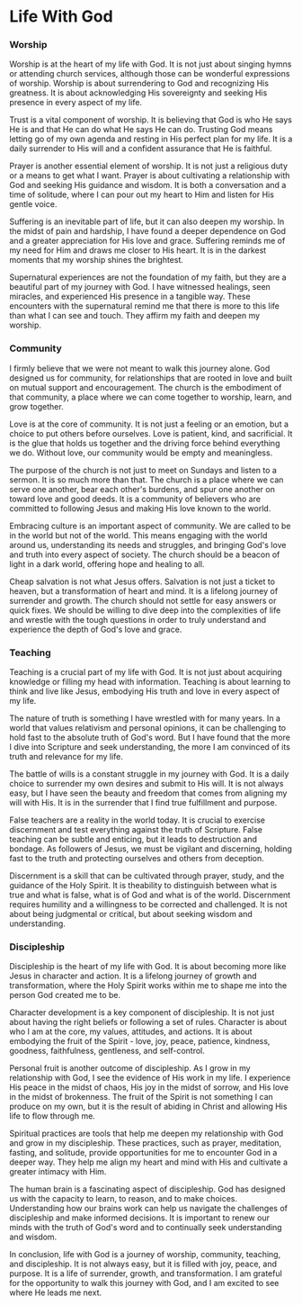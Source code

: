 # Life With God

### Worship

Worship is at the heart of my life with God. It is not just about singing hymns or attending church services, although those can be wonderful expressions of worship. Worship is about surrendering to God and recognizing His greatness. It is about acknowledging His sovereignty and seeking His presence in every aspect of my life.

Trust is a vital component of worship. It is believing that God is who He says He is and that He can do what He says He can do. Trusting God means letting go of my own agenda and resting in His perfect plan for my life. It is a daily surrender to His will and a confident assurance that He is faithful.

Prayer is another essential element of worship. It is not just a religious duty or a means to get what I want. Prayer is about cultivating a relationship with God and seeking His guidance and wisdom. It is both a conversation and a time of solitude, where I can pour out my heart to Him and listen for His gentle voice.

Suffering is an inevitable part of life, but it can also deepen my worship. In the midst of pain and hardship, I have found a deeper dependence on God and a greater appreciation for His love and grace. Suffering reminds me of my need for Him and draws me closer to His heart. It is in the darkest moments that my worship shines the brightest.

Supernatural experiences are not the foundation of my faith, but they are a beautiful part of my journey with God. I have witnessed healings, seen miracles, and experienced His presence in a tangible way. These encounters with the supernatural remind me that there is more to this life than what I can see and touch. They affirm my faith and deepen my worship.

### Community

I firmly believe that we were not meant to walk this journey alone. God designed us for community, for relationships that are rooted in love and built on mutual support and encouragement. The church is the embodiment of that community, a place where we can come together to worship, learn, and grow together.

Love is at the core of community. It is not just a feeling or an emotion, but a choice to put others before ourselves. Love is patient, kind, and sacrificial. It is the glue that holds us together and the driving force behind everything we do. Without love, our community would be empty and meaningless.

The purpose of the church is not just to meet on Sundays and listen to a sermon. It is so much more than that. The church is a place where we can serve one another, bear each other's burdens, and spur one another on toward love and good deeds. It is a community of believers who are committed to following Jesus and making His love known to the world.

Embracing culture is an important aspect of community. We are called to be in the world but not of the world. This means engaging with the world around us, understanding its needs and struggles, and bringing God's love and truth into every aspect of society. The church should be a beacon of light in a dark world, offering hope and healing to all.

Cheap salvation is not what Jesus offers. Salvation is not just a ticket to heaven, but a transformation of heart and mind. It is a lifelong journey of surrender and growth. The church should not settle for easy answers or quick fixes. We should be willing to dive deep into the complexities of life and wrestle with the tough questions in order to truly understand and experience the depth of God's love and grace.

### Teaching

Teaching is a crucial part of my life with God. It is not just about acquiring knowledge or filling my head with information. Teaching is about learning to think and live like Jesus, embodying His truth and love in every aspect of my life.

The nature of truth is something I have wrestled with for many years. In a world that values relativism and personal opinions, it can be challenging to hold fast to the absolute truth of God's word. But I have found that the more I dive into Scripture and seek understanding, the more I am convinced of its truth and relevance for my life.

The battle of wills is a constant struggle in my journey with God. It is a daily choice to surrender my own desires and submit to His will. It is not always easy, but I have seen the beauty and freedom that comes from aligning my will with His. It is in the surrender that I find true fulfillment and purpose.

False teachers are a reality in the world today. It is crucial to exercise discernment and test everything against the truth of Scripture. False teaching can be subtle and enticing, but it leads to destruction and bondage. As followers of Jesus, we must be vigilant and discerning, holding fast to the truth and protecting ourselves and others from deception.

Discernment is a skill that can be cultivated through prayer, study, and the guidance of the Holy Spirit. It is theability to distinguish between what is true and what is false, what is of God and what is of the world. Discernment requires humility and a willingness to be corrected and challenged. It is not about being judgmental or critical, but about seeking wisdom and understanding.

### Discipleship

Discipleship is the heart of my life with God. It is about becoming more like Jesus in character and action. It is a lifelong journey of growth and transformation, where the Holy Spirit works within me to shape me into the person God created me to be.

Character development is a key component of discipleship. It is not just about having the right beliefs or following a set of rules. Character is about who I am at the core, my values, attitudes, and actions. It is about embodying the fruit of the Spirit - love, joy, peace, patience, kindness, goodness, faithfulness, gentleness, and self-control.

Personal fruit is another outcome of discipleship. As I grow in my relationship with God, I see the evidence of His work in my life. I experience His peace in the midst of chaos, His joy in the midst of sorrow, and His love in the midst of brokenness. The fruit of the Spirit is not something I can produce on my own, but it is the result of abiding in Christ and allowing His life to flow through me.

Spiritual practices are tools that help me deepen my relationship with God and grow in my discipleship. These practices, such as prayer, meditation, fasting, and solitude, provide opportunities for me to encounter God in a deeper way. They help me align my heart and mind with His and cultivate a greater intimacy with Him.

The human brain is a fascinating aspect of discipleship. God has designed us with the capacity to learn, to reason, and to make choices. Understanding how our brains work can help us navigate the challenges of discipleship and make informed decisions. It is important to renew our minds with the truth of God's word and to continually seek understanding and wisdom.

In conclusion, life with God is a journey of worship, community, teaching, and discipleship. It is not always easy, but it is filled with joy, peace, and purpose. It is a life of surrender, growth, and transformation. I am grateful for the opportunity to walk this journey with God, and I am excited to see where He leads me next.